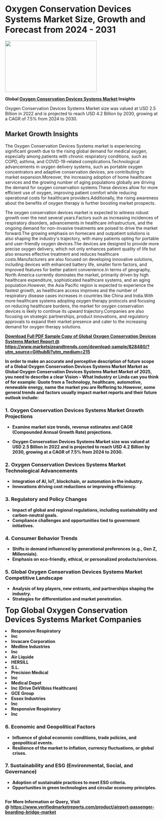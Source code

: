 <H1>Oxygen Conservation Devices Systems Market Size, Growth and Forecast from 2024 - 2031</H1><img class="aligncenter size-medium wp-image-584254" src="https://thirdeyenews.in/wp-content/uploads/2024/09/Global-Market-Research-300x168.jpeg" alt="" width="300" height="168" /><p><strong>Global&nbsp;<a href="https://www.marketsizeandtrends.com/download-sample/828480/?utm_source=Github8j?utm_medium=215">Oxygen Conservation Devices Systems Market</a> Insights</strong></p><p>Oxygen Conservation Devices Systems Market size was valued at USD 2.5 Billion in 2022 and is projected to reach USD 4.2 Billion by 2030, growing at a CAGR of 7.5% from 2024 to 2030.</p><p><h2>Market Growth Insights</h2> <p>The Oxygen Conservation Devices Systems market is experiencing significant growth due to the rising global demand for medical oxygen, especially among patients with chronic respiratory conditions, such as COPD, asthma, and COVID-19-related complications.Technological advancements in oxygen delivery systems, such as portable oxygen concentrators and adaptive conservation devices, are contributing to market expansion.Moreover, the increasing adoption of home healthcare services and the growing number of aging populations globally are driving the demand for oxygen conservation systems.These devices allow for more efficient use of oxygen, improving patient comfort while reducing operational costs for healthcare providers.Additionally, the rising awareness about the benefits of oxygen therapy is further boosting market prospects.</p> <p><strong><a href="#"></a></strong></p> <p>The oxygen conservation devices market is expected to witness robust growth over the next several years.Factors such as increasing incidences of respiratory disorders, advancements in healthcare infrastructure, and the ongoing demand for non-invasive treatments are poised to drive the market forward.The growing emphasis on homecare and outpatient solutions is also shaping the industry's trajectory, with many patients opting for portable and user-friendly oxygen devices.The devices are designed to provide more precise oxygen delivery, which not only enhances patient quality of life but also ensures effective treatment and reduces healthcare costs.Manufacturers are also focused on developing innovative solutions, including devices with enhanced battery life, smaller form factors, and improved features for better patient convenience.In terms of geography, North America currently dominates the market, primarily driven by high healthcare expenditure, sophisticated healthcare systems, and an aging population.However, the Asia Pacific region is expected to experience the fastest growth, as healthcare access improves and the number of respiratory disease cases increases in countries like China and India.With more healthcare systems adopting oxygen therapy protocols and focusing on reducing healthcare burdens, the market for oxygen conservation devices is likely to continue its upward trajectory.Companies are also focusing on strategic partnerships, product innovations, and regulatory approvals to expand their market presence and cater to the increasing demand for oxygen therapy solutions.<p><strong><a href="#"></p><p><span class=""><strong>Download Full PDF Sample Copy of Global Oxygen Conservation Devices Systems Market Report</strong> @ <a href="https://www.marketsizeandtrends.com/download-sample/828480/?utm_source=Github8j?utm_medium=215" target="_blank">https://www.marketsizeandtrends.com/download-sample/828480/?utm_source=Github8j?utm_medium=215</a></span></p><p>In order to make an accurate and perceptive description of future scope of a Global&nbsp;Oxygen Conservation Devices Systems Market Market as Global&nbsp;Oxygen Conservation Devices Systems Market Market of 2025, you need to describe a clear Vision &ndash; What Industry or Linda can you think of for example: Quote from a Technology, healthcare, automotive, renewable energy, name the market you are Reffering to.However, some general trends and factors usually impact market reports and their future outlook include:</p><h3>1.&nbsp;<strong>Oxygen Conservation Devices Systems Market Growth Projections</strong></h3><ul><li>Examine market size trends, revenue estimates and CAGR (Compounded Annual Growth Rate) projections.</li><li><p>Oxygen Conservation Devices Systems Market size was valued at USD 2.5 Billion in 2022 and is projected to reach USD 4.2 Billion by 2030, growing at a CAGR of 7.5% from 2024 to 2030.</p></li></ul><h3>2.&nbsp;<strong>Oxygen Conservation Devices Systems Market Technological Advancements</strong></h3><ul><li>Integration of AI, IoT, blockchain, or automation in the industry.</li><li>Innovations driving cost reductions or improving efficiency.</li></ul><h3>3.&nbsp;<strong>Regulatory and Policy Changes</strong></h3><ul><li>Impact of global and regional regulations, including sustainability and carbon-neutral goals.</li><li>Compliance challenges and opportunities tied to government initiatives.</li></ul><h3>4.&nbsp;<strong>Consumer Behavior Trends</strong></h3><ul><li>Shifts in demand influenced by generational preferences (e.g., Gen Z, Millennials).</li><li>Emphasis on eco-friendly, ethical, or personalized products/services.</li></ul><h3>5.&nbsp;<strong>Global Oxygen Conservation Devices Systems Market Competitive Landscape</strong></h3><ul><li>Analysis of key players, new entrants, and partnerships shaping the industry.</li><li>Strategies for differentiation and market penetration.</li></ul><p data-pm-slice="1 1 []"><span style="color: inherit; font-family: inherit; font-size: 25px;">Top Global Oxygen Conservation Devices Systems Market Companies</span></p><div class="" data-test-id=""><p><li>Responsive Respiratory</li><li> Inc</li><li> Invacare Corporation</li><li> Medline Industries</li><li> Inc</li><li> Air Liquide</li><li> HERSILL</li><li> S.L.</li><li> Precision Medical</li><li> Inc</li><li> Medical Depot</li><li> Inc (Drive DeVilbiss Healthcare)</li><li> GCE Group</li><li> Essex Industries</li><li> Inc</li><li> Responsive Respiratory</li><li> Inc</li></p></div><h3>6.&nbsp;<strong>Economic and Geopolitical Factors</strong></h3><ul><li>Influence of global economic conditions, trade policies, and geopolitical events.</li><li>Resilience of the market to inflation, currency fluctuations, or global crises.</li></ul><h3>7.&nbsp;<strong>Sustainability and ESG (Environmental, Social, and Governance)</strong></h3><ul><li>Adoption of sustainable practices to meet ESG criteria.</li><li>Opportunities in green technologies and circular economy principles.</li></ul><h2><strong style="font-size: 14px;">For More Information or Query, Visit @&nbsp;</strong><a style="background-color: #ffffff; font-size: 14px;" href="https://www.marketsizeandtrends.com/report/oxygen-conservation-devices-systems-market/" target="_blank">https://www.verifiedmarketreports.com/product/airport-passenger-boarding-bridge-market</a></h2>